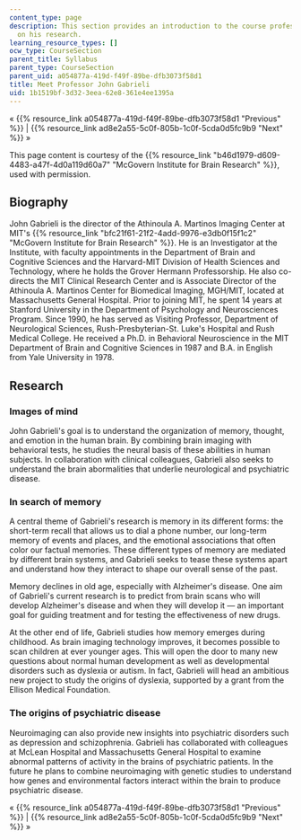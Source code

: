```yaml
---
content_type: page
description: This section provides an introduction to the course professor and information
  on his research.
learning_resource_types: []
ocw_type: CourseSection
parent_title: Syllabus
parent_type: CourseSection
parent_uid: a054877a-419d-f49f-89be-dfb3073f58d1
title: Meet Professor John Gabrieli
uid: 1b1519bf-3d32-3eea-62e8-361e4ee1395a
---
```


« {{% resource_link a054877a-419d-f49f-89be-dfb3073f58d1 "Previous" %}} | {{% resource_link ad8e2a55-5c0f-805b-1c0f-5cda0d5fc9b9 "Next" %}} »

This page content is courtesy of the {{% resource_link "b46d1979-d609-4483-a47f-4d0a119d60a7" "McGovern Institute for Brain Research" %}}, used with permission.

Biography
---------

John Gabrieli is the director of the Athinoula A. Martinos Imaging Center at MIT's {{% resource_link "bfc21f61-21f2-4add-9976-e3db0f15f1c2" "McGovern Institute for Brain Research" %}}. He is an Investigator at the Institute, with faculty appointments in the Department of Brain and Cognitive Sciences and the Harvard-MIT Division of Health Sciences and Technology, where he holds the Grover Hermann Professorship. He also co-directs the MIT Clinical Research Center and is Associate Director of the Athinoula A. Martinos Center for Biomedical Imaging, MGH/MIT, located at Massachusetts General Hospital. Prior to joining MIT, he spent 14 years at Stanford University in the Department of Psychology and Neurosciences Program. Since 1990, he has served as Visiting Professor, Department of Neurological Sciences, Rush-Presbyterian-St. Luke's Hospital and Rush Medical College. He received a Ph.D. in Behavioral Neuroscience in the MIT Department of Brain and Cognitive Sciences in 1987 and B.A. in English from Yale University in 1978.

Research
--------

### Images of mind

John Gabrieli's goal is to understand the organization of memory, thought, and emotion in the human brain. By combining brain imaging with behavioral tests, he studies the neural basis of these abilities in human subjects. In collaboration with clinical colleagues, Gabrieli also seeks to understand the brain abormalities that underlie neurological and psychiatric disease.

### In search of memory

A central theme of Gabrieli's research is memory in its different forms: the short-term recall that allows us to dial a phone number, our long-term memory of events and places, and the emotional associations that often color our factual memories. These different types of memory are mediated by different brain systems, and Gabrieli seeks to tease these systems apart and understand how they interact to shape our overall sense of the past.

Memory declines in old age, especially with Alzheimer's disease. One aim of Gabrieli's current research is to predict from brain scans who will develop Alzheimer's disease and when they will develop it — an important goal for guiding treatment and for testing the effectiveness of new drugs.

At the other end of life, Gabrieli studies how memory emerges during childhood. As brain imaging technology improves, it becomes possible to scan children at ever younger ages. This will open the door to many new questions about normal human development as well as developmental disorders such as dyslexia or autism. In fact, Gabrieli will head an ambitious new project to study the origins of dyslexia, supported by a grant from the Ellison Medical Foundation.

### The origins of psychiatric disease

Neuroimaging can also provide new insights into psychiatric disorders such as depression and schizophrenia. Gabrieli has collaborated with colleagues at McLean Hospital and Massachusetts General Hospital to examine abnormal patterns of activity in the brains of psychiatric patients. In the future he plans to combine neuroimaging with genetic studies to understand how genes and environmental factors interact within the brain to produce psychiatric disease.

« {{% resource_link a054877a-419d-f49f-89be-dfb3073f58d1 "Previous" %}} | {{% resource_link ad8e2a55-5c0f-805b-1c0f-5cda0d5fc9b9 "Next" %}} »
